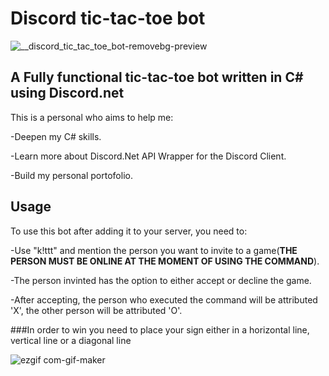 #  Discord tic-tac-toe bot
![_️_discord_tic_tac_toe_bot-removebg-preview](https://user-images.githubusercontent.com/93036916/191360594-4504b005-8f40-4c28-a0b2-3cab6c7e39dc.png)


## A **Fully** functional tic-tac-toe bot written in C# using Discord.net

This is a personal who aims to help me:

-Deepen my C# skills.

-Learn more about Discord.Net API Wrapper for the Discord Client.

-Build my personal portofolio.

## Usage

To use this bot after adding it to your server, you need to:

-Use "k!ttt" and mention the person you want to invite to a game(**THE PERSON MUST BE ONLINE AT THE MOMENT OF USING THE COMMAND**).

-The person invinted has the option to either accept or decline the game.

-After accepting, the person who executed the command will be attributed 'X', the other person will be attributed 'O'.

###In order to win you need to place your sign either in a horizontal line, vertical line or a diagonal line

![ezgif com-gif-maker](https://user-images.githubusercontent.com/93036916/191362113-c07d13b3-8805-4396-bc67-37acbbbf6461.gif)
